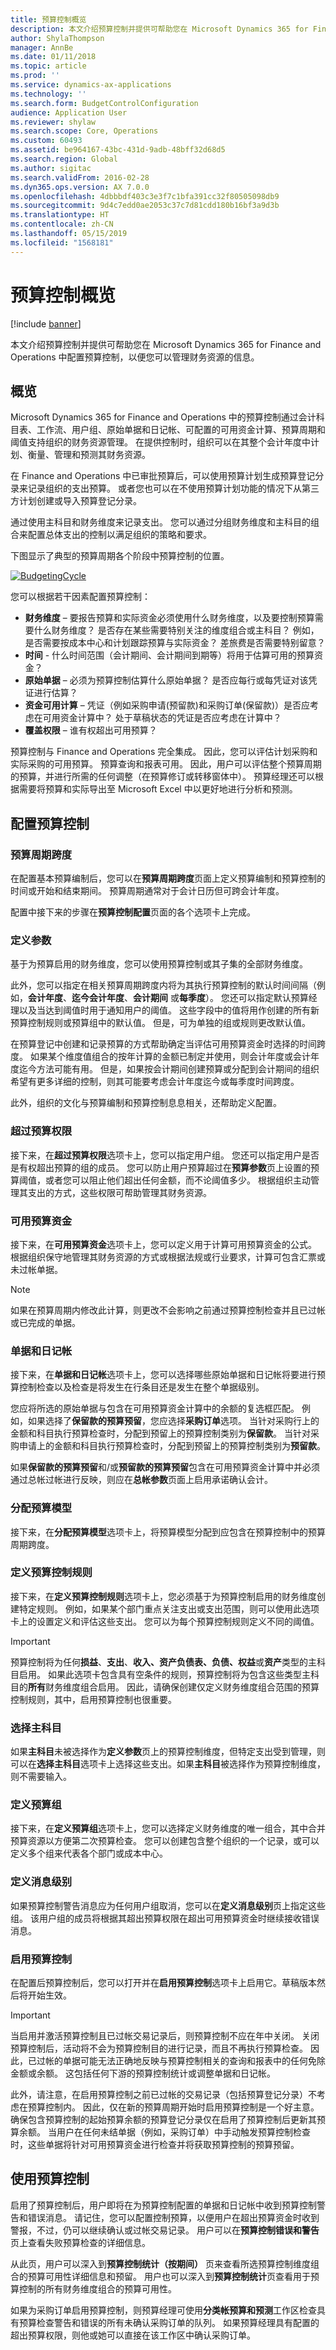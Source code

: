 ```yaml
---
title: 预算控制概览
description: 本文介绍预算控制并提供可帮助您在 Microsoft Dynamics 365 for Finance and Operations 中配置预算控制，以便您可以管理财务资源的信息。
author: ShylaThompson
manager: AnnBe
ms.date: 01/11/2018
ms.topic: article
ms.prod: ''
ms.service: dynamics-ax-applications
ms.technology: ''
ms.search.form: BudgetControlConfiguration
audience: Application User
ms.reviewer: shylaw
ms.search.scope: Core, Operations
ms.custom: 60493
ms.assetid: be964167-43bc-431d-9adb-48bff32d68d5
ms.search.region: Global
ms.author: sigitac
ms.search.validFrom: 2016-02-28
ms.dyn365.ops.version: AX 7.0.0
ms.openlocfilehash: 4dbbbdf403c3e3f7c1bfa391cc32f80505098db9
ms.sourcegitcommit: 9d4c7edd0ae2053c37c7d81cdd180b16bf3a9d3b
ms.translationtype: HT
ms.contentlocale: zh-CN
ms.lasthandoff: 05/15/2019
ms.locfileid: "1568181"
---
```

# <a name="budget-control-overview"></a>预算控制概览

[!include [banner](../includes/banner.md)]

本文介绍预算控制并提供可帮助您在 Microsoft Dynamics 365 for Finance and Operations 中配置预算控制，以便您可以管理财务资源的信息。

<a name="overview"></a>概览
--------

Microsoft Dynamics 365 for Finance and Operations 中的预算控制通过会计科目表、工作流、用户组、原始单据和日记帐、可配置的可用资金计算、预算周期和阈值支持组织的财务资源管理。 在提供控制时，组织可以在其整个会计年度中计划、衡量、管理和预测其财务资源。 

在 Finance and Operations 中已审批预算后，可以使用预算计划生成预算登记分录来记录组织的支出预算。 或者您也可以在不使用预算计划功能的情况下从第三方计划创建或导入预算登记分录。 

通过使用主科目和财务维度来记录支出。 您可以通过分组财务维度和主科目的组合来配置总体支出的控制以满足组织的策略和要求。 

下图显示了典型的预算周期各个阶段中预算控制的位置。

[![BudgetingCycle](./media/budgetingcycle-300x198.png)](./media/budgetingcycle.png) 

您可以根据若干因素配置预算控制：

-   **财务维度** – 要报告预算和实际资金必须使用什么财务维度，以及要控制预算需要什么财务维度？ 是否存在某些需要特别关注的维度组合或主科目？ 例如，是否需要按成本中心和计划跟踪预算与实际资金？ 差旅费是否需要特别留意？
-   **时间** - 什么时间范围（会计期间、会计期间到期等）将用于估算可用的预算资金？
-   **原始单据** – 必须为预算控制估算什么原始单据？ 是否应每行或每凭证对该凭证进行估算？
-   **资金可用计算** – 凭证（例如采购申请(预留款)和采购订单(保留款)）是否应考虑在可用资金计算中？ 处于草稿状态的凭证是否应考虑在计算中？
-   **覆盖权限** – 谁有权超出可用预算？

预算控制与 Finance and Operations 完全集成。 因此，您可以评估计划采购和实际采购的可用预算。 预算查询和报表可用。 因此，用户可以评估整个预算周期的预算，并进行所需的任何调整（在预算修订或转移窗体中）。 预算经理还可以根据需要将预算和实际导出至 Microsoft Excel 中以更好地进行分析和预测。

## <a name="configuring-budget-control"></a>配置预算控制
### <a name="budget-cycle-time-span"></a>预算周期跨度

在配置基本预算编制后，您可以在**预算周期跨度**页面上定义预算编制和预算控制的时间或开始和结束期间。 预算周期通常对于会计日历但可跨会计年度。

配置中接下来的步骤在**预算控制配置**页面的各个选项卡上完成。

### <a name="define-parameters"></a>定义参数

基于为预算启用的财务维度，您可以使用预算控制或其子集的全部财务维度。 

此外，您可以指定在相关预算周期跨度内将为其执行预算控制的默认时间间隔（例如，**会计年度**、**迄今会计年度**、**会计期间** 或**每季度**）。 您还可以指定默认预算经理以及当达到阈值时用于通知用户的阈值。 这些字段中的值将用作创建的所有新预算控制规则或预算组中的默认值。 但是，可为单独的组或规则更改默认值。 

在预算登记中创建和记录预算的方式帮助确定当评估可用预算资金时选择的时间跨度。 如果某个维度值组合的按年计算的金额已制定并使用，则会计年度或会计年度迄今方法可能有用。 但是，如果按会计期间创建预算或分配到会计期间的组织希望有更多详细的控制，则其可能要考虑会计年度迄今或每季度时间跨度。 

此外，组织的文化与预算编制和预算控制息息相关，还帮助定义配置。

### <a name="over-budget-permissions"></a>超过预算权限

接下来，在**超过预算权限**选项卡上，您可以指定用户组。 您还可以指定用户是否是有权超出预算的组的成员。 您可以防止用户预算超过在**预算参数**页上设置的预算阈值，或者您可以阻止他们超出任何金额，而不论阈值多少。 根据组织主动管理其支出的方式，这些权限可帮助管理其财务资源。 

### <a name="budget-funds-available"></a>可用预算资金

接下来，在**可用预算资金**选项卡上，您可以定义用于计算可用预算资金的公式。 根据组织保守地管理其财务资源的方式或根据法规或行业要求，计算可包含汇票或未过帐单据。 

> [!NOTE] 
> 如果在预算周期内修改此计算，则更改不会影响之前通过预算控制检查并且已过帐或已完成的单据。

### <a name="documents-and-journals"></a>单据和日记帐

接下来，在**单据和日记帐**选项卡上，您可以选择哪些原始单据和日记帐将要进行预算控制检查以及检查是将发生在行条目还是发生在整个单据级别。 

您应将所选的原始单据与包含在可用预算资金计算中的余额的复选框匹配。 例如，如果选择了**保留款的预算预留**，您应选择**采购订单**选项。 当针对采购行上的金额和科目执行预算检查时，分配到预留上的预算控制类别为**保留款**。 当针对采购申请上的金额和科目执行预算检查时，分配到预留上的预算控制类别为**预留款**。 

如果**保留款的预算预留**和/或**预留款的预算预留**包含在可用预算资金计算中并必须通过总帐过帐进行反映，则应在**总帐参数**页面上启用承诺确认会计。  

### <a name="assign-budget-models"></a>分配预算模型

接下来，在**分配预算模型**选项卡上，将预算模型分配到应包含在预算控制中的预算周期跨度。

### <a name="define-budget-control-rules"></a>定义预算控制规则

接下来，在**定义预算控制规则**选项卡上，您必须基于为预算控制启用的财务维度创建特定规则。 例如，如果某个部门重点关注支出或支出范围，则可以使用此选项卡上的设置定义和评估这些支出。 您可以为每个预算控制规则定义不同的阈值。 

> [!Important]
> 预算控制将为任何**损益**、**支出**、**收入、资产负债表、负债、权益**或**资产**类型的主科目启用。 如果此选项卡包含具有空条件的规则，预算控制将为包含这些类型主科目的**所有**财务维度组合启用。 因此，请确保创建仅定义财务维度组合范围的预算控制规则，其中，启用预算控制也很重要。  

### <a name="select-main-accounts"></a>选择主科目

如果**主科目**未被选择作为**定义参数**页上的预算控制维度，但特定支出受到管理，则可以在**选择主科目**选项卡上选择这些支出。如果**主科目**被选择作为预算控制维度，则不需要输入。  

### <a name="define-budget-groups"></a>定义预算组

接下来，在**定义预算组**选项卡上，您可以选择定义财务维度的唯一组合，其中合并预算资源以方便第二次预算检查。 您可以创建包含整个组织的一个记录，或可以定义多个组来代表各个部门或成本中心。  

### <a name="define-message-levels"></a>定义消息级别

如果预算控制警告消息应为任何用户组取消，您可以在**定义消息级别**页上指定这些组。 该用户组的成员将根据其超出预算权限在超出可用预算资金时继续接收错误消息。

### <a name="activate-budget-control"></a>启用预算控制

在配置后预算控制后，您可以打开并在**启用预算控制**选项卡上启用它。草稿版本然后将开始生效。
> [!Important]
> 当启用并激活预算控制且已过帐交易记录后，则预算控制不应在年中关闭。 关闭预算控制后，活动将不会为预算控制目的进行记录，而且不再执行预算检查。 因此，已过帐的单据可能无法正确地反映与预算控制相关的查询和报表中的任何免除金额或余额。 这包括任何下游的预算控制统计或调整单据和日记帐。 

此外，请注意，在启用预算控制之前已过帐的交易记录（包括预算登记分录）不考虑在预算控制内。 因此，仅在新的预算周期开始时启用预算控制是一个好主意。 确保包含预算控制的起始预算余额的预算登记分录仅在启用了预算控制后更新其预算余额。 当用户在任何未结单据（例如，采购订单）中手动触发预算控制检查时，这些单据将针对可用预算资金进行检查并将获取预算控制的预算预留。

## <a name="using-budget-control"></a>使用预算控制
启用了预算控制后，用户即将在为预算控制配置的单据和日记帐中收到预算控制警告和错误消息。 请记住，您可以配置控制预算，以便用户在超出预算资金时收到警报，不过，仍可以继续确认或过帐交易记录。 用户可以在**预算控制错误和警告**页上查看失败预算检查的详细信息。   

从此页，用户可以深入到**预算控制统计（按期间）** 页来查看所选预算控制维度组合的预算可用性详细信息和预留。 用户也可以深入到**预算控制统计**页查看用于预算控制的所有财务维度组合的预算可用性。 

如果为采购订单启用预算控制，则预算经理可使用**分类帐预算和预测**工作区检查具有预算检查警告和错误的所有未确认采购订单的队列。 如果预算经理具有配置的超出预算权限，则他或她可以直接在该工作区中确认采购订单。    
